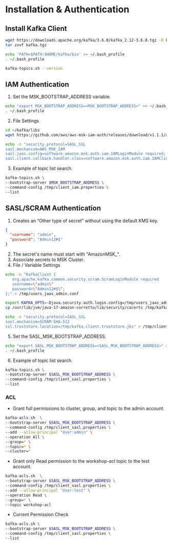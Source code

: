 # Installation & Authentication
## Install Kafka Client
``` bash
wget https://downloads.apache.org/kafka/3.6.0/kafka_2.12-3.6.0.tgz -O kafka.tgz
tar zxvf kafka.tgz

echo 'PATH=$PATH:$HOME/kafka/bin' >> ~/.bash_profile
. ~/.bash_profile

kafka-topics.sh --version
```
## IAM Authentication
1. Set the MSK_BOOTSTRAP_ADDRESS variable.
``` bash
echo "export MSK_BOOTSTRAP_ADDRESS=<MSK_BOOTSTRAP_ADDRESS>" >> ~/.bash_profile
. ~/.bash_profile
```
2. File Settings
``` bash
cd ~/kafka/libs
wget https://github.com/aws/aws-msk-iam-auth/releases/download/v1.1.1/aws-msk-iam-auth-1.1.1-all.jar

echo -n "security.protocol=SASL_SSL
sasl.mechanism=AWS_MSK_IAM 
sasl.jaas.config=software.amazon.msk.auth.iam.IAMLoginModule required; 
sasl.client.callback.handler.class=software.amazon.msk.auth.iam.IAMClientCallbackHandler" > /tmp/client_iam.properties
```
3. Example of topic list search.
``` bash
kafka-topics.sh \
--bootstrap-server $MSK_BOOTSTRAP_ADDRESS \
--command-config /tmp/client_iam.properties \
--list
```
## SASL/SCRAM Authentication
1. Creates an “Other type of secret” without using the default KMS key.
``` json title="Key/value Example"
{
  "username": "admin",
  "password": "Admin12#$"
}
```
2. The secret's name must start with "AmazonMSK_".
3. Associate secrets to MSK Cluster.
4. File / Variable Settings
``` bash
echo -n "KafkaClient {
   org.apache.kafka.common.security.scram.ScramLoginModule required
   username=\"admin\"
   password=\"Admin12#$\";
};" > /tmp/users_jaas_admin.conf

export KAFKA_OPTS=-Djava.security.auth.login.config=/tmp/users_jaas_admin.conf
cp /usr/lib/jvm/java-17-amazon-corretto/lib/security/cacerts /tmp/kafka.client.truststore.jks

echo -n "security.protocol=SASL_SSL
sasl.mechanism=SCRAM-SHA-512
ssl.truststore.location=/tmp/kafka.client.truststore.jks" > /tmp/client_sasl.properties
```
5. Set the SASL_MSK_BOOTSTRAP_ADDRESS.
``` bash
echo "export SASL_MSK_BOOTSTRAP_ADDRESS=<SASL_MSK_BOOTSTRAP_ADDRESS>" >> ~/.bash_profile
. ~/.bash_profile
```
6. Example of topic list search.
``` bash
kafka-topics.sh \
--bootstrap-server $SASL_MSK_BOOTSTRAP_ADDRESS \
--command-config /tmp/client_sasl.properties \
--list
```
### ACL
- Grant full permissions to cluster, group, and topic to the admin account.
``` bash
kafka-acls.sh  \
--bootstrap-server $SASL_MSK_BOOTSTRAP_ADDRESS \
--command-config /tmp/client_sasl.properties \
--add --allow-principal "User:admin" \
--operation All \
--group=* \
--topic=* \
--cluster=* 
```
- Grant only Read permission to the workshop-acl topic to the test account.
``` bash
kafka-acls.sh  \
--bootstrap-server $SASL_MSK_BOOTSTRAP_ADDRESS \
--command-config /tmp/client_sasl.properties \
--add --allow-principal "User:test" \
--operation Read \
--group=* \
--topic workshop-acl
```
- Current Permission Check
``` bash
kafka-acls.sh \
--bootstrap-server $SASL_MSK_BOOTSTRAP_ADDRESS \
--command-config /tmp/client_sasl.properties \
--list
```